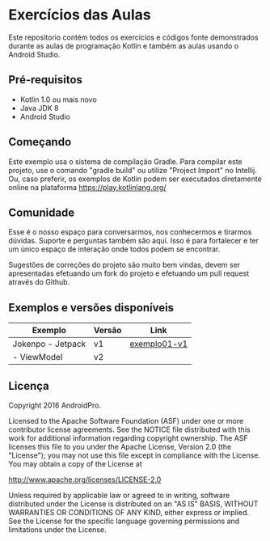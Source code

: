 Exercícios das Aulas
===================================

Este repositorio contém todos os exercicios e códigos fonte demonstrados durante as aulas de programação Kotlin e também as aulas usando o Android Studio.


Pré-requisitos
--------------
- Kotlin 1.0 ou mais novo
- Java JDK 8
- Android Studio


Começando
---------------
Este exemplo usa o sistema de compilação Gradle. Para compilar este projeto, use o comando "gradle build" ou utilize "Project Import" no Intellij. Ou, caso preferir, os exemplos de Kotlin podem ser executados diretamente online na plataforma https://play.kotlinlang.org/


Comunidade
-------

Esse é o nosso espaço para conversarmos, nos conhecermos e tirarmos dúvidas. Suporte e perguntas também são aqui. Isso é para fortalecer e ter um único espaço de interação onde todos podem se encontrar.


Sugestões de correções do projeto são muito bem vindas, devem ser apresentadas efetuando um fork do projeto e efetuando um pull request através do Github.


## Exemplos e versões disponíveis

| Exemplo                | Versão     | Link                                                                                                |
|------------------------|------------|---------------------------------------------------------------------------------------------------- |
| Jokenpo -    Jetpack   | v1         | [exemplo01-v1](https://github.com/josericardojr/AndroidKotlin/tree/Jokenpo-v1/Applications/Jokenpo) |
|         -    ViewModel | v2         |                                                                                                     |



Licença
-------
Copyright 2016 AndroidPro.

Licensed to the Apache Software Foundation (ASF) under one or more contributor
license agreements.  See the NOTICE file distributed with this work for
additional information regarding copyright ownership.  The ASF licenses this
file to you under the Apache License, Version 2.0 (the "License"); you may not
use this file except in compliance with the License.  You may obtain a copy of
the License at

http://www.apache.org/licenses/LICENSE-2.0

Unless required by applicable law or agreed to in writing, software
distributed under the License is distributed on an "AS IS" BASIS, WITHOUT
WARRANTIES OR CONDITIONS OF ANY KIND, either express or implied.  See the
License for the specific language governing permissions and limitations under
the License.
